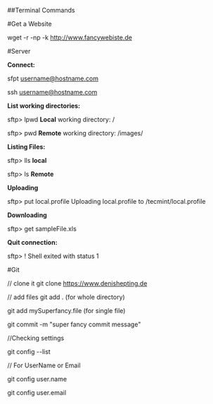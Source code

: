 ##Terminal Commands 

#Get a Website

wget -r -np -k http://www.fancywebiste.de


#Server

**Connect:**

sfpt username@hostname.com 

ssh username@hostname.com


**List working directories:**

sftp> lpwd
**Local** working directory: /

sftp> pwd
**Remote** working directory: /images/


**Listing Files:**

sftp> lls
**local**

sftp> ls
**Remote**


**Uploading**

sftp> put local.profile
Uploading local.profile to /tecmint/local.profile

**Downloading**

sftp> get sampleFile.xls

**Quit connection:**

sftp> !
Shell exited with status 1


#Git

// clone it 
git clone https://www.denishepting.de


// add files
git add . (for whole directory)

git add mySuperfancy.file (for single file)

git commit -m "super fancy commit message"


//Checking settings

 git config --list
 
// For UserName or Email 

 git config user.name 
 
 git config user.email












